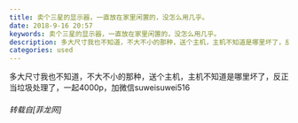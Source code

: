 ```yaml
---
title: 卖个三星的显示器，一直放在家里闲置的，没怎么用几乎。
date: 2018-9-16 20:57
keywords: 卖个三星的显示器，一直放在家里闲置的，没怎么用几乎。
description: 多大尺寸我也不知道，不大不小的那种，送个主机，主机不知道是哪里坏了，反正当垃圾处理了，一起4000p，加微信suweisuwei516
categories: used
---
```

<td class="t_f" id="postmessage_1808276">

多大尺寸我也不知道，不大不小的那种，送个主机，主机不知道是哪里坏了，反正当垃圾处理了，一起4000p，加微信suweisuwei516</td>
###### 转载自[菲龙网]
